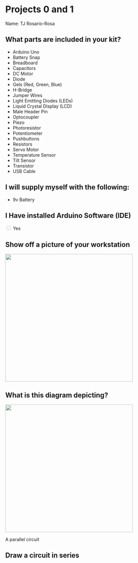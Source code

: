 # Projects 0 and 1

Name: TJ Rosario-Rosa

[//]: # (This is a convoluted way of making a comment in markdown)

<!--
Test 
-->

## What parts are included in your kit?
- Arduino Uno
- Battery Snap
- Breadboard
- Capacitors
- DC Motor
- Diode
- Gels (Red, Green, Blue)
- H-Bridge
- Jumper Wires
- Light Emitting Diodes (LEDs)
- Liquid Crystal Display (LCD)
- Male Header Pin
- Optocoupler
- Piezo
- Photoresistor
- Potentiometer
- Pushbuttons
- Resistors
- Servo Motor
- Temperature Sensor
- Tilt Sensor
- Transistor
- USB Cable


## I will supply myself with the following:
 - 9v Battery



 ## I Have installed Arduino Software (IDE) 
 <input type="checkbox" disabled unchecked/> Yes



## Show off a picture of your workstation
<img src="https://tjarosar.io/media/arduinoWorkspace.jpeg" width="400">



## What is this diagram depicting?
[//]: # (https://www.circuit-diagram.org/editor/)
<img src="https://tjarosar.io/media/circuit.png" width="400">

A parallel circuit


## Draw a circuit in series
